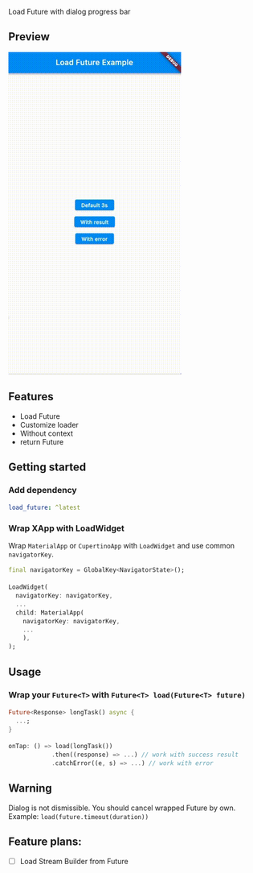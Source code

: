 Load Future with dialog progress bar

## Preview

![The preview app running in macOS](https://github.com/kodal/load_future/raw/master/screen_records/record_1.gif?raw=true)

## Features

- Load Future
- Customize loader
- Without context
- return Future

## Getting started

### Add dependency

```yaml
load_future: ^latest
```

### Wrap XApp with LoadWidget

Wrap `MaterialApp` or `CupertinoApp` with `LoadWidget` and use common `navigatorKey`.

```dart
final navigatorKey = GlobalKey<NavigatorState>();

LoadWidget(
  navigatorKey: navigatorKey,
  ...
  child: MaterialApp(
    navigatorKey: navigatorKey,
    ...
    ),
);
```

## Usage

### Wrap your `Future<T>` with `Future<T> load(Future<T> future)`

```dart
Future<Response> longTask() async {
  ...;
}

onTap: () => load(longTask())
            .then((response) => ...) // work with success result
            .catchError((e, s) => ...) // work with error
```

## Warning

Dialog is not dismissible.  You should cancel wrapped Future by own. Example: 
`load(future.timeout(duration))`

## Feature plans:

- [ ] Load Stream Builder from Future
